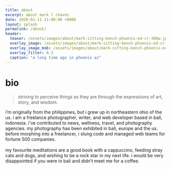 ```yaml
---
title: about
excerpt: about mark l chaves
date: 2020-01-11 11:00:00 +0800
layout: splash
permalink: /about/
header:
  teaser: /assets/images/about/mark-sitting-bench-phoenix-ed-cr-300w.jpg
  overlay_image: /assets/images/about/mark-sitting-bench-phoenix-ed-cr-1280w.jpg
  overlay_image_mob: /assets/images/about/mark-sitting-bench-phoenix-ed-cr-720w.jpg
  overlay_filter: 0.3
  caption: "a long time ago in phoenix az"
---
```

# bio

<blockquote>striving to perceive things as they are through the expressions of art, story, and wisdom.</blockquote>

<p class="p-wrapper">
  <span class="dropcap clearfix">i</span>’m originally from the philippines, but i grew up in northeastern ohio of the us. i am a freelance photographer, writer, and web developer based in bali, indonesia. i've contributed to news, wellness, travel, and photography agencies. my photography has been exhibited in bali, europe and the us. before morphing into a freelancer, i slung code and managed web teams for fortune 500 companies.
  <br><br>
  my favourite meditations are a good book with a cappuccino, feeding stray cats and dogs, and wishing to be a rock star in my next life. i would be very disappointed if you were in bali and didn’t meet me for a coffee.
</p>

<div class="bio-photo"></div>